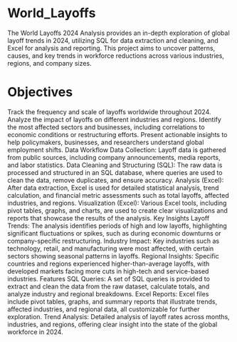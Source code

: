 # World_Layoffs
The World Layoffs 2024 Analysis provides an in-depth exploration of global layoff trends in 2024, utilizing SQL for data extraction and cleaning, and Excel for analysis and reporting. This project aims to uncover patterns, causes, and key trends in workforce reductions across various industries, regions, and company sizes.

# Objectives
Track the frequency and scale of layoffs worldwide throughout 2024.
Analyze the impact of layoffs on different industries and regions.
Identify the most affected sectors and businesses, including correlations to economic conditions or restructuring efforts.
Present actionable insights to help policymakers, businesses, and researchers understand global employment shifts.
Data Workflow
Data Collection:
Layoff data is gathered from public sources, including company announcements, media reports, and labor statistics.
Data Cleaning and Structuring (SQL):
The raw data is processed and structured in an SQL database, where queries are used to clean the data, remove duplicates, and ensure accuracy.
Analysis (Excel):
After data extraction, Excel is used for detailed statistical analysis, trend calculation, and financial metric assessments such as total layoffs, affected industries, and regions.
Visualization (Excel):
Various Excel tools, including pivot tables, graphs, and charts, are used to create clear visualizations and reports that showcase the results of the analysis.
Key Insights
Layoff Trends:
The analysis identifies periods of high and low layoffs, highlighting significant fluctuations or spikes, such as during economic downturns or company-specific restructuring.
Industry Impact:
Key industries such as technology, retail, and manufacturing were most affected, with certain sectors showing seasonal patterns in layoffs.
Regional Insights:
Specific countries and regions experienced higher-than-average layoffs, with developed markets facing more cuts in high-tech and service-based industries.
Features
SQL Queries:
A set of SQL queries is provided to extract and clean the data from the raw dataset, calculate totals, and analyze industry and regional breakdowns.
Excel Reports:
Excel files include pivot tables, graphs, and summary reports that illustrate trends, affected industries, and regional data, all customizable for further exploration.
Trend Analysis:
Detailed analysis of layoff rates across months, industries, and regions, offering clear insight into the state of the global workforce in 2024.
